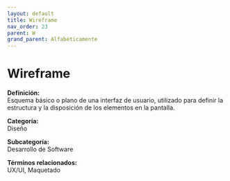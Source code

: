 ```yaml
---
layout: default
title: Wireframe
nav_order: 23
parent: W
grand_parent: Alfabéticamente
---
```


# Wireframe

**Definición:**  
Esquema básico o plano de una interfaz de usuario, utilizado para definir la estructura y la disposición de los elementos en la pantalla.

**Categoría:**  
Diseño  

**Subcategoría:**  
Desarrollo de Software

**Términos relacionados:**  
UX/UI, Maquetado
